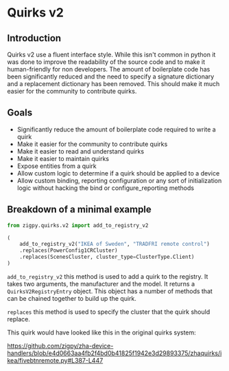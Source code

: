 # Quirks v2

## Introduction

Quirks v2 use a fluent interface style. While this isn't common in python it was done to improve the readability of the source code and to make it human-friendly for non developers. The amount of boilerplate code has been significantly reduced and the need to specify a signature dictionary and a replacement dictionary has been removed. This should make it much easier for the community to contribute quirks.

## Goals

- Significantly reduce the amount of boilerplate code required to write a quirk
- Make it easier for the community to contribute quirks
- Make it easier to read and understand quirks
- Make it easier to maintain quirks
- Expose entities from a quirk
- Allow custom logic to determine if a quirk should be applied to a device
- Allow custom binding, reporting configuration or any sort of initialization logic without hacking the bind or configure_reporting methods

## Breakdown of a minimal example

```python
from zigpy.quirks.v2 import add_to_registry_v2

(
    add_to_registry_v2("IKEA of Sweden", "TRADFRI remote control")
    .replaces(PowerConfig1CRCluster)
    .replaces(ScenesCluster, cluster_type=ClusterType.Client)
)
```

`add_to_registry_v2` this method is used to add a quirk to the registry. It takes two arguments, the manufacturer and the model. It returns a `QuirksV2RegistryEntry` object. This object has a number of methods that can be chained together to build up the quirk.

`replaces` this method is used to specify the cluster that the quirk should replace.

This quirk would have looked like this in the original quirks system:

https://github.com/zigpy/zha-device-handlers/blob/e4d0663aa4fb2f4bd0b41825f1942e3d29893375/zhaquirks/ikea/fivebtnremote.py#L387-L447
